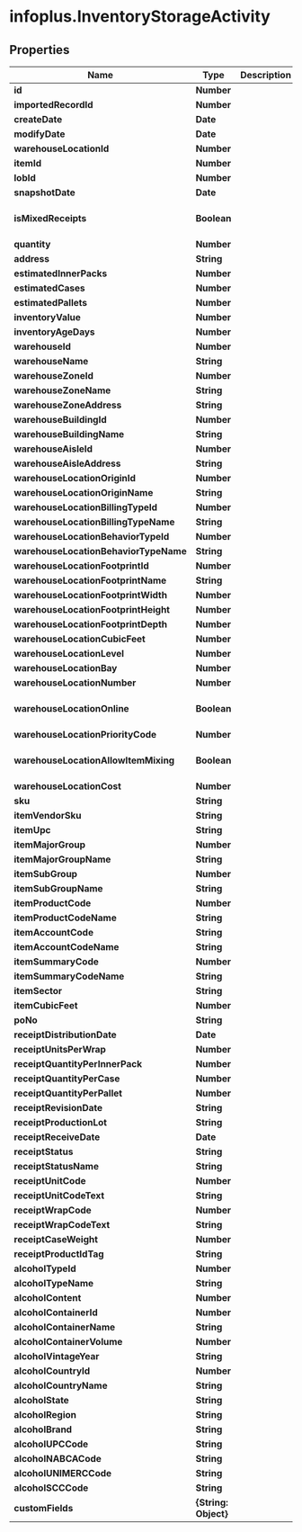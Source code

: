 # infoplus.InventoryStorageActivity

## Properties
Name | Type | Description | Notes
------------ | ------------- | ------------- | -------------
**id** | **Number** |  | [optional] 
**importedRecordId** | **Number** |  | [optional] 
**createDate** | **Date** |  | [optional] 
**modifyDate** | **Date** |  | [optional] 
**warehouseLocationId** | **Number** |  | [optional] 
**itemId** | **Number** |  | [optional] 
**lobId** | **Number** |  | 
**snapshotDate** | **Date** |  | [optional] 
**isMixedReceipts** | **Boolean** |  | [optional] [default to false]
**quantity** | **Number** |  | [optional] 
**address** | **String** |  | [optional] 
**estimatedInnerPacks** | **Number** |  | [optional] 
**estimatedCases** | **Number** |  | [optional] 
**estimatedPallets** | **Number** |  | [optional] 
**inventoryValue** | **Number** |  | [optional] 
**inventoryAgeDays** | **Number** |  | [optional] 
**warehouseId** | **Number** |  | [optional] 
**warehouseName** | **String** |  | [optional] 
**warehouseZoneId** | **Number** |  | [optional] 
**warehouseZoneName** | **String** |  | [optional] 
**warehouseZoneAddress** | **String** |  | [optional] 
**warehouseBuildingId** | **Number** |  | [optional] 
**warehouseBuildingName** | **String** |  | [optional] 
**warehouseAisleId** | **Number** |  | [optional] 
**warehouseAisleAddress** | **String** |  | [optional] 
**warehouseLocationOriginId** | **Number** |  | [optional] 
**warehouseLocationOriginName** | **String** |  | [optional] 
**warehouseLocationBillingTypeId** | **Number** |  | [optional] 
**warehouseLocationBillingTypeName** | **String** |  | [optional] 
**warehouseLocationBehaviorTypeId** | **Number** |  | [optional] 
**warehouseLocationBehaviorTypeName** | **String** |  | [optional] 
**warehouseLocationFootprintId** | **Number** |  | [optional] 
**warehouseLocationFootprintName** | **String** |  | [optional] 
**warehouseLocationFootprintWidth** | **Number** |  | [optional] 
**warehouseLocationFootprintHeight** | **Number** |  | [optional] 
**warehouseLocationFootprintDepth** | **Number** |  | [optional] 
**warehouseLocationCubicFeet** | **Number** |  | [optional] 
**warehouseLocationLevel** | **Number** |  | [optional] 
**warehouseLocationBay** | **Number** |  | [optional] 
**warehouseLocationNumber** | **Number** |  | [optional] 
**warehouseLocationOnline** | **Boolean** |  | [optional] [default to false]
**warehouseLocationPriorityCode** | **Number** |  | [optional] 
**warehouseLocationAllowItemMixing** | **Boolean** |  | [optional] [default to false]
**warehouseLocationCost** | **Number** |  | [optional] 
**sku** | **String** |  | [optional] 
**itemVendorSku** | **String** |  | [optional] 
**itemUpc** | **String** |  | [optional] 
**itemMajorGroup** | **Number** |  | [optional] 
**itemMajorGroupName** | **String** |  | [optional] 
**itemSubGroup** | **Number** |  | [optional] 
**itemSubGroupName** | **String** |  | [optional] 
**itemProductCode** | **Number** |  | [optional] 
**itemProductCodeName** | **String** |  | [optional] 
**itemAccountCode** | **String** |  | [optional] 
**itemAccountCodeName** | **String** |  | [optional] 
**itemSummaryCode** | **Number** |  | [optional] 
**itemSummaryCodeName** | **String** |  | [optional] 
**itemSector** | **String** |  | [optional] 
**itemCubicFeet** | **Number** |  | [optional] 
**poNo** | **String** |  | [optional] 
**receiptDistributionDate** | **Date** |  | [optional] 
**receiptUnitsPerWrap** | **Number** |  | [optional] 
**receiptQuantityPerInnerPack** | **Number** |  | [optional] 
**receiptQuantityPerCase** | **Number** |  | [optional] 
**receiptQuantityPerPallet** | **Number** |  | [optional] 
**receiptRevisionDate** | **String** |  | [optional] 
**receiptProductionLot** | **String** |  | [optional] 
**receiptReceiveDate** | **Date** |  | [optional] 
**receiptStatus** | **String** |  | [optional] 
**receiptStatusName** | **String** |  | [optional] 
**receiptUnitCode** | **Number** |  | [optional] 
**receiptUnitCodeText** | **String** |  | [optional] 
**receiptWrapCode** | **Number** |  | [optional] 
**receiptWrapCodeText** | **String** |  | [optional] 
**receiptCaseWeight** | **Number** |  | [optional] 
**receiptProductIdTag** | **String** |  | [optional] 
**alcoholTypeId** | **Number** |  | [optional] 
**alcoholTypeName** | **String** |  | [optional] 
**alcoholContent** | **Number** |  | [optional] 
**alcoholContainerId** | **Number** |  | [optional] 
**alcoholContainerName** | **String** |  | [optional] 
**alcoholContainerVolume** | **Number** |  | [optional] 
**alcoholVintageYear** | **String** |  | [optional] 
**alcoholCountryId** | **Number** |  | [optional] 
**alcoholCountryName** | **String** |  | [optional] 
**alcoholState** | **String** |  | [optional] 
**alcoholRegion** | **String** |  | [optional] 
**alcoholBrand** | **String** |  | [optional] 
**alcoholUPCCode** | **String** |  | [optional] 
**alcoholNABCACode** | **String** |  | [optional] 
**alcoholUNIMERCCode** | **String** |  | [optional] 
**alcoholSCCCode** | **String** |  | [optional] 
**customFields** | **{String: Object}** |  | [optional] 


